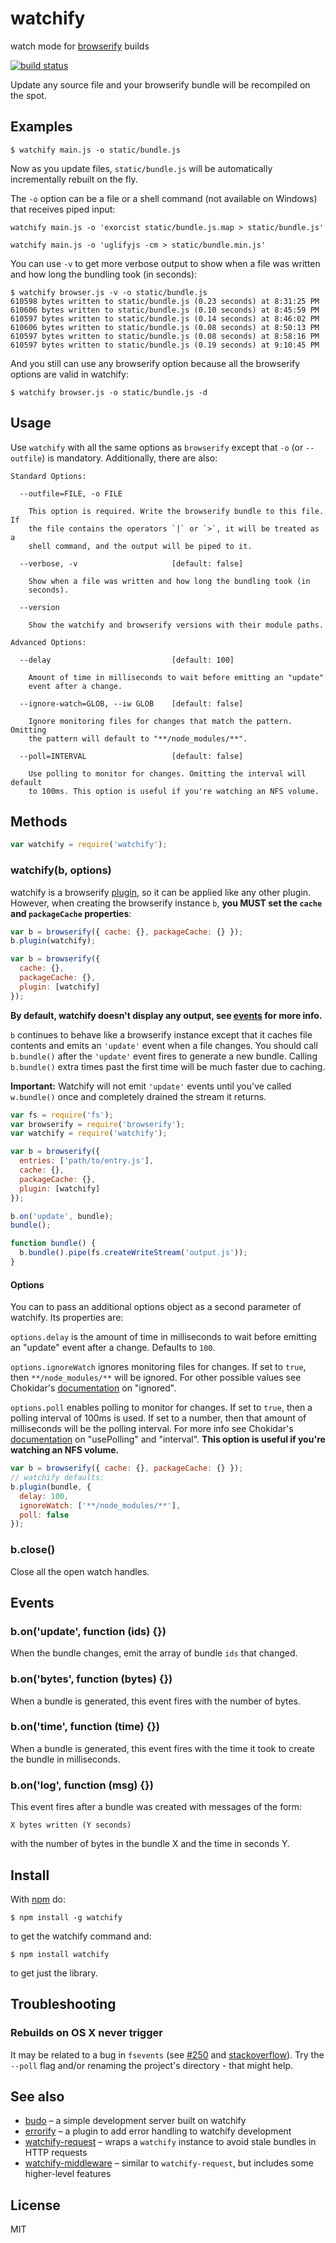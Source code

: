 # watchify

watch mode for [browserify](https://github.com/substack/node-browserify) builds

[![build status](https://secure.travis-ci.org/substack/watchify.png)](http://travis-ci.org/substack/watchify)

Update any source file and your browserify bundle will be recompiled on the
spot.


## Examples

```shell
$ watchify main.js -o static/bundle.js
```

Now as you update files, `static/bundle.js` will be automatically
incrementally rebuilt on the fly.

The `-o` option can be a file or a shell command (not available on Windows)
that receives piped input:

```shell
watchify main.js -o 'exorcist static/bundle.js.map > static/bundle.js'
```

```shell
watchify main.js -o 'uglifyjs -cm > static/bundle.min.js'
```

You can use `-v` to get more verbose output to show when a file was written and how long the bundling took (in seconds):

```shell
$ watchify browser.js -v -o static/bundle.js
610598 bytes written to static/bundle.js (0.23 seconds) at 8:31:25 PM
610606 bytes written to static/bundle.js (0.10 seconds) at 8:45:59 PM
610597 bytes written to static/bundle.js (0.14 seconds) at 8:46:02 PM
610606 bytes written to static/bundle.js (0.08 seconds) at 8:50:13 PM
610597 bytes written to static/bundle.js (0.08 seconds) at 8:58:16 PM
610597 bytes written to static/bundle.js (0.19 seconds) at 9:10:45 PM
```

And you still can use any browserify option because all the browserify options are valid in watchify:

```shell
$ watchify browser.js -o static/bundle.js -d
```


## Usage

Use `watchify` with all the same options as `browserify` except that `-o` (or
`--outfile`) is mandatory. Additionally, there are also:

```
Standard Options:

  --outfile=FILE, -o FILE

    This option is required. Write the browserify bundle to this file. If
    the file contains the operators `|` or `>`, it will be treated as a
    shell command, and the output will be piped to it.

  --verbose, -v                     [default: false]

    Show when a file was written and how long the bundling took (in
    seconds).

  --version

    Show the watchify and browserify versions with their module paths.
```

```
Advanced Options:

  --delay                           [default: 100]

    Amount of time in milliseconds to wait before emitting an "update"
    event after a change.

  --ignore-watch=GLOB, --iw GLOB    [default: false]

    Ignore monitoring files for changes that match the pattern. Omitting
    the pattern will default to "**/node_modules/**".

  --poll=INTERVAL                   [default: false]

    Use polling to monitor for changes. Omitting the interval will default
    to 100ms. This option is useful if you're watching an NFS volume.
```


## Methods

```js
var watchify = require('watchify');
```

### watchify(b, options)

watchify is a browserify [plugin](https://github.com/substack/node-browserify#bpluginplugin-opts), so it can be applied like any other plugin.
However, when creating the browserify instance `b`, **you MUST set the `cache`
and `packageCache` properties**:

```js
var b = browserify({ cache: {}, packageCache: {} });
b.plugin(watchify);
```

```js
var b = browserify({
  cache: {},
  packageCache: {},
  plugin: [watchify]
});
```

**By default, watchify doesn't display any output, see [events](https://github.com/substack/watchify#events) for more info.**

`b` continues to behave like a browserify instance except that it caches file
contents and emits an `'update'` event when a file changes. You should call
`b.bundle()` after the `'update'` event fires to generate a new bundle.
Calling `b.bundle()` extra times past the first time will be much faster due
to caching.

**Important:** Watchify will not emit `'update'` events until you've called
`w.bundle()` once and completely drained the stream it returns.

```js
var fs = require('fs');
var browserify = require('browserify');
var watchify = require('watchify');

var b = browserify({
  entries: ['path/to/entry.js'],
  cache: {},
  packageCache: {},
  plugin: [watchify]
});

b.on('update', bundle);
bundle();

function bundle() {
  b.bundle().pipe(fs.createWriteStream('output.js'));
}
```

#### Options

You can to pass an additional options object as a second parameter of
watchify. Its properties are:

`options.delay` is the amount of time in milliseconds to wait before emitting
an "update" event after a change. Defaults to `100`.

`options.ignoreWatch` ignores monitoring files for changes. If set to `true`,
then `**/node_modules/**` will be ignored. For other possible values see
Chokidar's [documentation](https://github.com/paulmillr/chokidar#path-filtering) on "ignored".

`options.poll` enables polling to monitor for changes. If set to `true`, then
a polling interval of 100ms is used. If set to a number, then that amount of
milliseconds will be the polling interval. For more info see Chokidar's
[documentation](https://github.com/paulmillr/chokidar#performance) on
"usePolling" and "interval".
**This option is useful if you're watching an NFS volume.**

```js
var b = browserify({ cache: {}, packageCache: {} });
// watchify defaults:
b.plugin(bundle, {
  delay: 100,
  ignoreWatch: ['**/node_modules/**'],
  poll: false
});
```

### b.close()

Close all the open watch handles.


## Events

### b.on('update', function (ids) {})

When the bundle changes, emit the array of bundle `ids` that changed.

### b.on('bytes', function (bytes) {})

When a bundle is generated, this event fires with the number of bytes.

### b.on('time', function (time) {})

When a bundle is generated, this event fires with the time it took to create the
bundle in milliseconds.

### b.on('log', function (msg) {})

This event fires after a bundle was created with messages of the form:

```
X bytes written (Y seconds)
```

with the number of bytes in the bundle X and the time in seconds Y.


## Install

With [npm](https://npmjs.org) do:

```shell
$ npm install -g watchify
```

to get the watchify command and:

```shell
$ npm install watchify
```

to get just the library.


## Troubleshooting

### Rebuilds on OS X never trigger

It may be related to a bug in `fsevents` (see [#250](https://github.com/substack/watchify/issues/205#issuecomment-98672850)
and [stackoverflow](http://stackoverflow.com/questions/26708205/webpack-watch-isnt-compiling-changed-files/28610124#28610124)).
Try the `--poll` flag
and/or renaming the project's directory - that might help.


## See also

- [budo](https://www.npmjs.com/package/budo) – a simple development server built on watchify
- [errorify](https://www.npmjs.com/package/errorify) – a plugin to add error handling to watchify development
- [watchify-request](https://www.npmjs.com/package/watchify-request) – wraps a `watchify` instance to avoid stale bundles in HTTP requests
- [watchify-middleware](https://www.npmjs.com/package/watchify-middleware) – similar to `watchify-request`, but includes some higher-level features


## License

MIT
